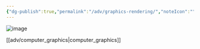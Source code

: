 ```yaml
---
{"dg-publish":true,"permalink":"/adv/graphics-rendering/","noteIcon":""}
---
```



![image](https://cdn.jsdelivr.net/gh/aaronmack/image-hosting@master/e/image.152uiessl800.webp)

[[adv/computer_graphics\|computer_graphics]]
